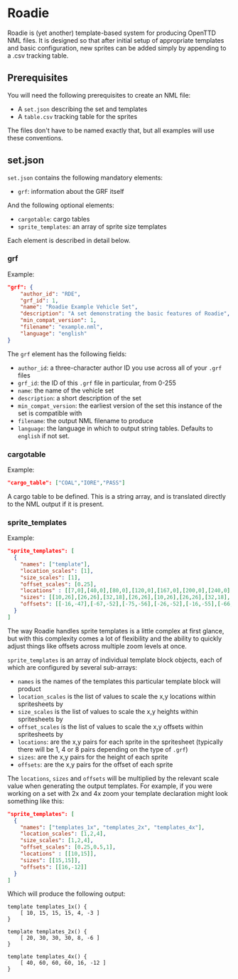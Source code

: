 # Roadie

Roadie is (yet another) template-based system for producing OpenTTD NML files.
It is designed so that after initial setup of appropriate templates and
basic configuration, new sprites can be added simply by appending to a .csv
tracking table.

## Prerequisites

You will need the following prerequisites to create an NML file:

* A `set.json` describing the set and templates
* A `table.csv` tracking table for the sprites

The files don't have to be named exactly that, but all examples will
use these conventions.

## set.json

`set.json` contains the following mandatory elements:

* `grf`: information about the GRF itself

And the following optional elements:

* `cargotable`: cargo tables
* `sprite_templates`: an array of sprite size templates 

Each element is described in detail below.

### grf

Example:

```json
"grf": {
    "author_id": "RDE",
    "grf_id": 1,
    "name": "Roadie Example Vehicle Set",
    "description": "A set demonstrating the basic features of Roadie",
    "min_compat_version": 1,
    "filename": "example.nml",
    "language": "english"
}
```

The `grf` element has the following fields:

* `author_id`: a three-character author ID you use across all of your `.grf` files
* `grf_id`: the ID of this `.grf` file in particular, from 0-255
* `name`: the name of the vehicle set
* `description`: a short description of the set
* `min_compat_version`: the earliest version of the set this instance of the set is compatible with
* `filename`: the output NML filename to produce
* `language`: the language in which to output string tables. Defaults to `english` if not set.

### cargotable

Example:

```json
"cargo_table": ["COAL","IORE","PASS"]
```

A cargo table to be defined. This is a string array, and is translated
directly to the NML output if it is present.

### sprite_templates

Example:

```json
"sprite_templates": [
  {
    "names": ["template"],
    "location_scales": [1],
    "size_scales": [1],
    "offset_scales": [0.25],
    "locations" : [[7,0],[40,0],[80,0],[120,0],[167,0],[200,0],[240,0],[280,0]],
    "sizes": [[10,26],[26,26],[32,18],[26,26],[10,26],[26,26],[32,18],[26,26]],
    "offsets": [[-16,-47],[-67,-52],[-75,-56],[-26,-52],[-16,-55],[-66,-52],[-55,-55],[-28,-52]]
  }
]
```

The way Roadie handles sprite templates is a little complex at first glance, 
but with this complexity comes a lot of flexibility and the ability to
quickly adjust things like offsets across multiple zoom levels at once.

`sprite_templates` is an array of individual template block objects, each of
which are configured by several sub-arrays:

* `names` is the names of the templates this particular template block will product
* `location_scales` is the list of values to scale the x,y locations within spritesheets by
* `size_scales` is the list of values to scale the x,y heights within spritesheets by
* `offset_scales` is the list of values to scale the x,y offsets within spritesheets by
* `locations`: are the x,y pairs for each sprite in the spritesheet (typically there will be 1, 4 or 8 pairs depending on the type of `.grf`)
* `sizes`: are the x,y pairs for the height of each sprite
* `offsets`: are the x,y pairs for the offset of each sprite

The `locations`, `sizes` and `offsets` will be multiplied by the relevant
scale value when generating the output templates. For example, if you were
working on a set with 2x and 4x zoom your template declaration might look
something like this:

```json
"sprite_templates": [
  {
    "names": ["templates_1x", "templates_2x", "templates_4x"],
    "location_scales": [1,2,4],
    "size_scales": [1,2,4],
    "offset_scales": [0.25,0.5,1],
    "locations" : [[10,15]],
    "sizes": [[15,15]],
    "offsets": [[16,-12]]
  }
]
```

Which will produce the following output:

```
template templates_1x() {
    [ 10, 15, 15, 15, 4, -3 ]
}

template templates_2x() {
    [ 20, 30, 30, 30, 8, -6 ]
}

template templates_4x() {
    [ 40, 60, 60, 60, 16, -12 ]
}
```